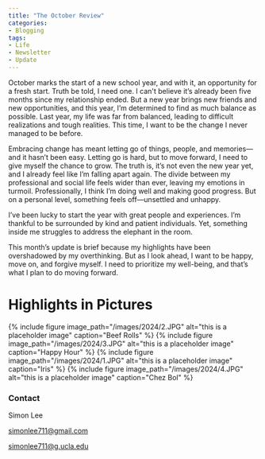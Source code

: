 ```yaml
---
title: "The October Review"
categories:
- Blogging
tags:
- Life
- Newsletter
- Update
---
```


October marks the start of a new school year, and with it, an opportunity for a fresh start. Truth be told, I need one. I can't believe it’s already been five months since my relationship ended. But a new year brings new friends and new opportunities, and this year, I’m determined to find as much balance as possible. Last year, my life was far from balanced, leading to difficult realizations and tough realities. This time, I want to be the change I never managed to be before.

Embracing change has meant letting go of things, people, and memories—and it hasn’t been easy. Letting go is hard, but to move forward, I need to give myself the chance to grow. The truth is, it’s not even the new year yet, and I already feel like I’m falling apart again. The divide between my professional and social life feels wider than ever, leaving my emotions in turmoil. Professionally, I think I’m doing well and making good progress. But on a personal level, something feels off—unsettled and unhappy.

I’ve been lucky to start the year with great people and experiences. I’m thankful to be surrounded by kind and patient individuals. Yet, something inside me struggles to address the elephant in the room.

This month’s update is brief because my highlights have been overshadowed by my overthinking. But as I look ahead, I want to be happy, move on, and forgive myself. I need to prioritize my well-being, and that’s what I plan to do moving forward.

# Highlights in Pictures

{% include figure image_path="/images/2024/2.JPG" alt="this is a placeholder image" caption="Beef Rolls" %}
{% include figure image_path="/images/2024/3.JPG" alt="this is a placeholder image" caption="Happy Hour" %}
{% include figure image_path="/images/2024/1.JPG" alt="this is a placeholder image" caption="Iris" %}
{% include figure image_path="/images/2024/4.JPG" alt="this is a placeholder image" caption="Chez Bol" %}


### Contact

Simon Lee

simonlee711@gmail.com

simonlee711@g.ucla.edu